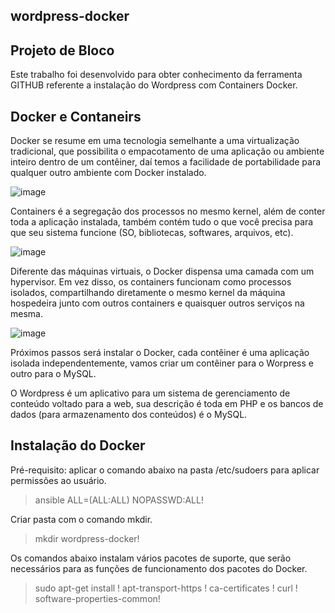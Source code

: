## wordpress-docker

## Projeto de Bloco

Este trabalho foi desenvolvido para obter conhecimento da ferramenta GITHUB referente a instalação do Wordpress com Containers Docker.

## Docker e Contaneirs

Docker se resume em uma tecnologia semelhante a uma virtualização tradicional, que possibilita o empacotamento de uma aplicação ou ambiente inteiro dentro de um contêiner, daí temos a facilidade de portabilidade para qualquer outro ambiente com Docker instalado.

![image](https://user-images.githubusercontent.com/90536330/141665815-d9579080-b469-41c6-9fdd-f94e74f8d2f5.png)

Containers é a segregação dos processos no mesmo kernel, além de conter toda a aplicação instalada, também contém tudo o que você precisa para que seu sistema funcione (SO, bibliotecas, softwares, arquivos, etc).

![image](https://user-images.githubusercontent.com/90536330/141666436-2b73db67-c23a-4d7d-a4d0-7eec7fda524a.png)

Diferente das máquinas virtuais, o Docker dispensa uma camada com um hypervisor. Em vez disso, os containers funcionam como processos isolados, compartilhando diretamente o mesmo kernel da máquina hospedeira junto com outros containers e quaisquer outros serviços na mesma.

![image](https://user-images.githubusercontent.com/90536330/141666704-40fc3a99-9c19-4f00-ad7f-4bd19f1897ce.png)

Próximos passos será instalar o Docker, cada contêiner é uma aplicação isolada independentemente, vamos criar um contêiner para o Worpress e outro para o MySQL.

O Wordpress é um aplicativo para um sistema de gerenciamento de conteúdo voltado para a web, sua descrição é toda em PHP e os bancos de dados (para armazenamento dos conteúdos) é o MySQL.

## Instalação do Docker

Pré-requisito: aplicar o comando abaixo na pasta /etc/sudoers para aplicar permissões ao usuário.

>ansible ALL=(ALL:ALL) NOPASSWD:ALL!

Criar pasta com o comando mkdir.

>mkdir wordpress-docker!

Os comandos abaixo instalam vários pacotes de suporte, que serão necessários para as funções de funcionamento dos pacotes do Docker.

>sudo apt-get install \!
  >apt-transport-https \!
  >ca-certificates \!
  >curl \!
  >software-properties-common!






